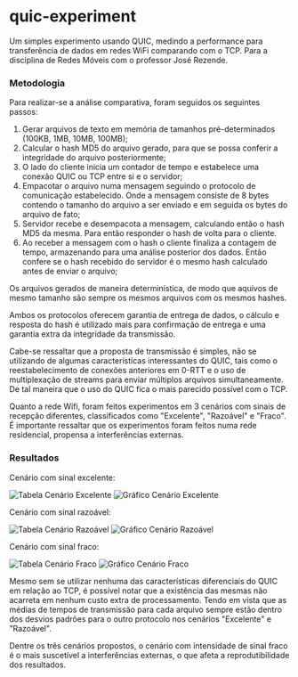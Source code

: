 # quic-experiment

Um simples experimento usando QUIC, medindo a performance para transferência de dados em redes WiFi comparando com o TCP. 
Para a disciplina de Redes Móveis com o professor José Rezende. 


### Metodologia
Para realizar-se a análise comparativa, foram seguidos os seguintes passos:

1. Gerar arquivos de texto em memória de tamanhos pré-determinados (100KB, 1MB, 10MB, 100MB);
2. Calcular o hash MD5 do arquivo gerado, para que se possa conferir a integridade do arquivo posteriormente;
3. O lado do cliente inicia um contador de tempo e estabelece uma conexão QUIC ou TCP entre si e o servidor;
4. Empacotar o arquivo numa mensagem seguindo o protocolo de comunicação estabelecido. Onde a mensagem consiste de 8 bytes contendo o tamanho do arquivo a ser enviado e em seguida os bytes do arquivo de fato;
5. Servidor recebe e desempacota a mensagem, calculando então o hash MD5 da mesma. Para então responder o hash de volta para o cliente.
6. Ao receber a mensagem com o hash o cliente finaliza a contagem de tempo, armazenando para uma análise posterior dos dados. Então confere se o hash recebido do servidor é o mesmo hash calculado antes de enviar o arquivo;

Os arquivos gerados de maneira determinística, de modo que aquivos de mesmo tamanho são sempre os mesmos arquivos com os mesmos hashes.

Ambos os protocolos oferecem garantia de entrega de dados, o cálculo e resposta do hash é utilizado mais para confirmação de entrega e uma garantia extra da integridade da transmissão.

Cabe-se ressaltar que a proposta de transmissão é simples, não se utilizando de algumas características interessantes do QUIC, tais como o reestabelecimento de conexões anteriores em 0-RTT e o uso de multiplexação de streams para enviar múltiplos arquivos simultaneamente. De tal maneira que o uso do QUIC fica o mais parecido possível com o TCP.

Quanto a rede Wifi, foram feitos experimentos em 3 cenários com sinais de recepção diferentes, classificados como "Excelente", "Razoável" e "Fraco". É importante ressaltar que os experimentos foram feitos numa rede residencial, propensa a interferências externas.

### Resultados

Cenário com sinal excelente:

![Tabela Cenário Excelente](https://github.com/fogodev/quic-experiment/results/tabela_excelente.png)
![Gráfico Cenário Excelente](https://github.com/fogodev/quic-experiment/results/grafico_excelente.png)

Cenário com sinal razoável:

![Tabela Cenário Razoável](https://github.com/fogodev/quic-experiment/results/tabela_razoavel.png)
![Gráfico Cenário Razoável](https://github.com/fogodev/quic-experiment/results/grafico_razoavel.png)

Cenário com sinal fraco:

![Tabela Cenário Fraco](https://github.com/fogodev/quic-experiment/results/tabela_fraco.png)
![Gráfico Cenário Fraco](https://github.com/fogodev/quic-experiment/results/grafico_fraco.png)

Mesmo sem se utilizar nenhuma das características diferenciais do QUIC em relação ao TCP, é possível notar que a existência das mesmas não acarreta em nenhum custo extra de processamento. Tendo em vista que as médias de tempos de transmissão para cada arquivo sempre estão dentro dos desvios padrões para o outro protocolo nos cenários "Excelente" e "Razoável".

Dentre os três cenários propostos, o cenário com intensidade de sinal fraco é o mais suscetível a interferências externas, o que afeta a reprodutibilidade dos resultados.

